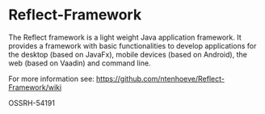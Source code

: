 Reflect-Framework
====================
The Reflect framework is a light weight Java application framework. It provides a framework with basic functionalities to develop applications for the desktop (based on JavaFx), mobile devices (based on Android), the web (based on Vaadin) and command line.

For more information see: https://github.com/ntenhoeve/Reflect-Framework/wiki

OSSRH-54191
